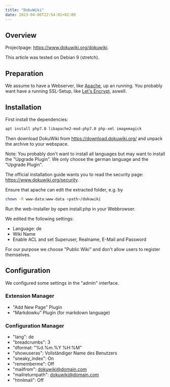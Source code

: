 ```yaml
---
title: "DokuWiki"
date: 2023-04-06T22:54:01+02:00
---
```


## Overview

Projectpage: https://www.dokuwiki.org/dokuwiki.

This article was tested on Debian 9 (stretch).

## Preparation

We assume to have a Webserver, like [Apache](/apache), up an running.
You probably want have a running SSL-Setup, like [Let's Encrypt](/letsencrypt), aswell.

## Installation

First install the dependencies:
```bash
apt install php7.0 libapache2-mod-php7.0 php-xml imagemagick
```

Then download DokuWiki from https://download.dokuwiki.org/ and unpack the archive to your webspace.

Note: You probably don't want to install all languages but may want to install the "Upgrade Plugin".
We only choose the german language and the "Upgrade Plugin".

The official installation guide wants you to read the security page: https://www.dokuwiki.org/security.

Ensure that apache can edit the extracted folder, e.g. by
```bash
chown -R www-data:www-data <path>/dokuwiki
```

Run the web-installer by open install.php in your Webbrowser.

We edited the following settings:

* Language: de
* Wiki Name
* Enable ACL and set Superuser, Realname, E-Mail and Password

For our purpose we choose "Public Wiki" and don't allow users to register themselves.

## Configuration

We configured some settings in the "admin" interface.

### Extension Manager

* "Add New Page" Plugin
* "Markdowku" Plugin (for markdown language)

### Configuration Manager

* "lang": de
* "breadcrumbs": 3
* "dformat: "%d.%m.%Y %H:%M"
* "showuseras": Vollständiger Name des Benutzers
* "sneaky_index": On
* "rememberme": Off
* "mailfrom": dokuwiki@domain.com
* "mailreturnpath": dokuwiki@domain.com
* "htmlmail": Off